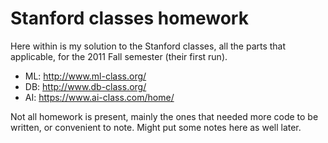 Stanford classes homework
=========================

Here within is my solution to the Stanford classes, all the parts that applicable, for the
2011 Fall semester (their first run).

 + ML: http://www.ml-class.org/
 + DB: http://www.db-class.org/
 + AI: https://www.ai-class.com/home/

Not all homework is present, mainly the ones that needed more code to be written, or convenient
to note. Might put some notes here as well later.
